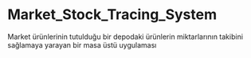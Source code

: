 # Market_Stock_Tracing_System
Market ürünlerinin tutulduğu bir depodaki ürünlerin miktarlarının takibini sağlamaya yarayan bir masa üstü uygulaması
